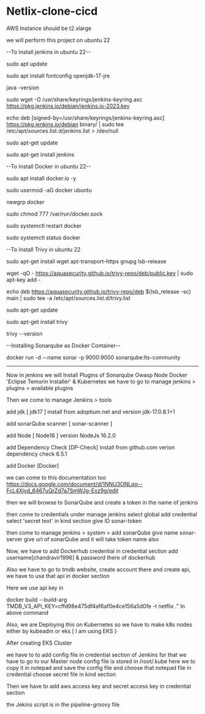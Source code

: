 # Netlix-clone-cicd

AWS Instance should be t2.xlarge 

we will perform this project on ubuntu 22

--To Install jenkins in ubuntu 22--

sudo apt update

sudo apt install fontconfig openjdk-17-jre

java -version

sudo wget -O /usr/share/keyrings/jenkins-keyring.asc \
  https://pkg.jenkins.io/debian/jenkins.io-2023.key

echo deb [signed-by=/usr/share/keyrings/jenkins-keyring.asc] \
  https://pkg.jenkins.io/debian binary/ | sudo tee \
  /etc/apt/sources.list.d/jenkins.list > /dev/null

sudo apt-get update

sudo apt-get install jenkins

--To Install Docker in ubuntu 22--

sudo apt install docker.io -y

sudo usermod -aG docker ubuntu

newgrp docker

sudo chmod 777 /var/run/docker.sock

sudo systemctl restart docker

sudo systemctl   status  docker

--To Install Trivy in ubuntu 22

sudo apt-get install wget apt-transport-https gnupg lsb-release

wget -qO - https://aquasecurity.github.io/trivy-repo/deb/public.key | sudo apt-key add -

echo deb https://aquasecurity.github.io/trivy-repo/deb $(lsb_release -sc) main | sudo tee -a /etc/apt/sources.list.d/trivy.list

sudo apt-get update

sudo apt-get install trivy  

trivy --version

--Installing Sonarqube as Docker Container--

docker run -d --name sonar -p 9000:9000 sonarqube:lts-community

------------------------------------------------------------------------

Now in jenkins we will Install Plugins of Sonarqube Owasp Node Docker 'Eclipse Temurin Installer' & Kubernetes
we have to go to manage jenkins > plugins > available plugins

Then we come to manage Jenkins > tools

add jdk [ jdk17 ] install from adoptium.net  and version jdk-17.0.8.1+1

add sonarQube scanner  [ sonar-scanner ] 

add Node [ Node16 ] version NodeJs 16.2.0

add Dependency Check [DP-Check] install from github.com verion dependency check 6.5.1

add Docker [Docker] 

we can come to this documentation too https://docs.google.com/document/d/1NNU3ONLqq--FcL4Xjyd_6467uQrZd7a7SmWJg-Exz9g/edit

then we will browse to SonarQube and create a token in the name of jenkins

then come to credentials under manage jenkins select global add credential select 'secret text' in kind section give ID sonar-token

then come to manage jenkins > system > add sonarQube give name sonar-server give url of sonarQube and it will take token name also 

Now, we have to add Dockerhub credential in credential section add username[chandravir1996] & password there of dockerhub

Also we have to go to tmdb website, create account there and create api, we have to use that api in docker section 

Here we use api key in

docker build --build-arg TMDB_V3_API_KEY=cffd98e475df4af6af0e4ce156a5d0fe -t netflix ."
In above command 


Also, we are Deploying this on Kubernetes so we have to make k8s nodes either by kubeadm or eks [ I am using EKS }

After creating EKS Cluster 

we have to to add config file in credential section of Jenkins for that we have to go to our Master node config file is stored in /root/.kube here we to copy it in notepad and save the config file and choose that notepad file in credential choose secret file in kind section 

Then we have to add aws access key and secret access key in credential section 

 the Jekins script is in the pipeline-groovy file


